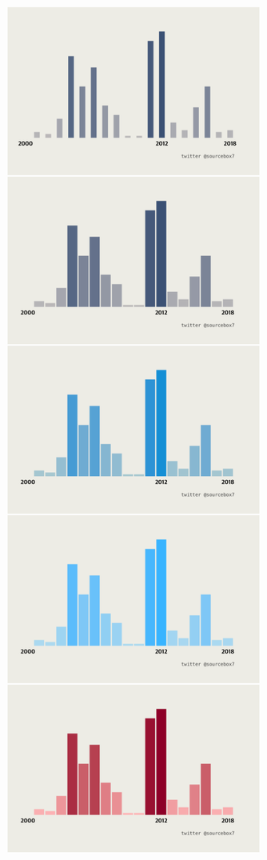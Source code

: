 ![](save_ggplot_col_0.png)
![](save_ggplot_col_1.png)
![](save_ggplot_col_2.png)
![](save_ggplot_col_3.png)
![](save_ggplot_col_4.png)
